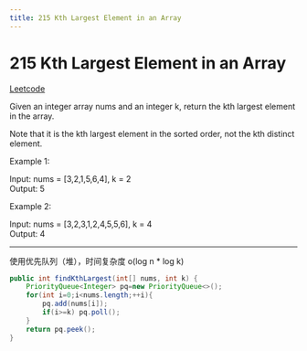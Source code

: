 ```yaml
---
title: 215 Kth Largest Element in an Array
---
```


# 215 Kth Largest Element in an Array

[Leetcode](https://leetcode.com/problems/kth-largest-element-in-an-array/)


Given an integer array nums and an integer k, return the kth largest element in the array.

Note that it is the kth largest element in the sorted order, not the kth distinct element.

 

Example 1:

Input: nums = [3,2,1,5,6,4], k = 2  
Output: 5  

Example 2:

Input: nums = [3,2,3,1,2,4,5,5,6], k = 4  
Output: 4  

---

使用优先队列（堆），时间复杂度 o(log n * log k)

```java
public int findKthLargest(int[] nums, int k) {
    PriorityQueue<Integer> pq=new PriorityQueue<>();
    for(int i=0;i<nums.length;++i){
        pq.add(nums[i]);
        if(i>=k) pq.poll();
    }
    return pq.peek();
}
```